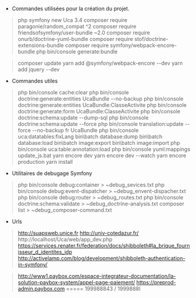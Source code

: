 * Commandes utilisées pour la création du projet.
> php symfony new Uca 3.4
> composer require paragonie/random_compat ^2
> composer require friendsofsymfony/user-bundle ~2.0
> composer require onurb/doctrine-yuml-bundle
> composer require stof/doctrine-extensions-bundle
> composer require symfony/webpack-encore-bundle
> php bin/console generate:bundle
<!-- Modification du composer.json : "psr-4": { "": "src/" }, -->
<!-- Modification de la config.yml -->
<!-- Suppression des scripts : buildBootstrap, installAssets que composer execute en fin d'update  -->
> composer update
> yarn add @symfony/webpack-encore --dev
> yarn add jquery --dev

* Commandes utiles
> php bin/console cache:clear
> php bin/console doctrine:generate:entities UcaBundle --no-backup
> php bin/console doctrine:generate:entities UcaBundle:ClasseActivite
> php bin/console doctrine:generate:form UcaBundle:ClasseActivite
> php bin/console doctrine:schema:update --dump-sql
> php bin/console doctrine:schema:update --force
> php bin/console translation:update --force --no-backup fr UcaBundle
> php bin/console uca:datatables:fixLang
> bin\batch database:dump
> bin\batch database:load
> bin\batch image:export
> bin\batch image:import
> php bin/console uca:table:annotation:load
> php bin/console yuml:mappings
> update_js.bat
> yarn encore dev
> yarn encore dev --watch
> yarn encore production
> yarn install

* Utilitaires de debugage Symfony
> php bin/console debug:container > ~debug_sevices.txt
> php bin/console debug:event-dispatcher > ~debug_envent-dispacher.txt
> php bin/console debug:router > ~debug_routes.txt
> php bin/console doctrine:schema:validate > ~debug_doctrine-analysis.txt
> composer list > ~debug_composer-command.txt

* Urls
> http://suapsweb.unice.fr
> http://univ-cotedazur.fr/
> http://localhost/Uca/web/app_dev.php
> https://services.renater.fr/federation/docs/shibboleth#la_brique_fournisseur_d_identites_idp
> http://activelamp.com/blog/development/shibboleth-authentication-in-symfony/

> http://www1.paybox.com/espace-integrateur-documentation/la-solution-paybox-system/appel-page-paiement/
> https://preprod-admin.paybox.com  ===== 199988843 / 1999888I